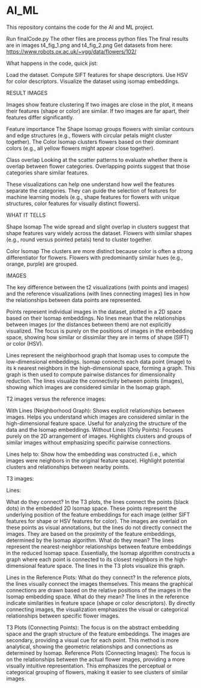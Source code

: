 # AI_ML

This repository contains the code for the AI and ML project.

Run finalCode.py
The other files are process python files
The final results are in images t4_fig_1.png and t4_fig_2.png
Get datasets from here: https://www.robots.ox.ac.uk/~vgg/data/flowers/102/

What happens in the code, quick jist:

Load the dataset.
Compute SIFT features for shape descriptors.
Use HSV for color descriptors.
Visualize the dataset using isomap embeddings.



RESULT IMAGES

Images show feature clustering
If two images are close in the plot, it means their features (shape or color) are similar.
If two images are far apart, their features differ significantly.

Feature importance
The Shape Isomap groups flowers with similar contours and edge structures (e.g., flowers with circular petals might cluster together).
The Color Isomap clusters flowers based on their dominant colors (e.g., all yellow flowers might appear close together).

Class overlap
Looking at the scatter patterns to evaluate whether there is overlap between flower categories.
Overlapping points suggest that those categories share similar features.


These visualizations can help one understand how well the features separate the categories.
They can guide the selection of features for machine learning models (e.g., shape features for flowers with unique structures, color features for visually distinct flowers).

WHAT IT TELLS

Shape Isomap
The wide spread and slight overlap in clusters suggest that shape features vary widely across the dataset.
Flowers with similar shapes (e.g., round versus pointed petals) tend to cluster together.

Color Isomap
The clusters are more distinct because color is often a strong differentiator for flowers.
Flowers with predominantly similar hues (e.g., orange, purple) are grouped.

IMAGES

The key difference between the t2 visualizations (with points and images) and the reference visualizations (with lines connecting images) lies in how the relationships between data points are represented.

Points represent individual images in the dataset, plotted in a 2D space based on their Isomap embeddings.
No lines mean that the relationships between images (or the distances between them) are not explicitly visualized.
The focus is purely on the positions of images in the embedding space, showing how similar or dissimilar they are in terms of shape (SIFT) or color (HSV).

Lines represent the neighborhood graph that Isomap uses to compute the low-dimensional embeddings.
Isomap connects each data point (image) to its k nearest neighbors in the high-dimensional space, forming a graph. This graph is then used to compute pairwise distances for dimensionality reduction.
The lines visualize the connectivity between points (images), showing which images are considered similar in the Isomap graph.

T2 images versus the reference images:

With Lines (Neighborhood Graph):
Shows explicit relationships between images.
Helps you understand which images are considered similar in the high-dimensional feature space.
Useful for analyzing the structure of the data and the Isomap embeddings.
Without Lines (Only Points):
Focuses purely on the 2D arrangement of images.
Highlights clusters and groups of similar images without emphasizing specific pairwise connections.

Lines help to:
Show how the embedding was constructed (i.e., which images were neighbors in the original feature space).
Highlight potential clusters and relationships between nearby points.

T3 images:

Lines:

What do they connect?
In the T3 plots, the lines connect the points (black dots) in the embedded 2D Isomap space. These points represent the underlying position of the feature embeddings for each image (either SIFT features for shape or HSV features for color).
The images are overlaid on these points as visual annotations, but the lines do not directly connect the images. They are based on the proximity of the feature embeddings, determined by the Isomap algorithm.
What do they mean?
The lines represent the nearest-neighbor relationships between feature embeddings in the reduced Isomap space. Essentially, the Isomap algorithm constructs a graph where each point is connected to its closest neighbors in the high-dimensional feature space. The lines in the T3 plots visualize this graph.


Lines in the Reference Plots:
What do they connect?
In the reference plots, the lines visually connect the images themselves. This means the graphical connections are drawn based on the relative positions of the images in the Isomap embedding space.
What do they mean?
The lines in the reference indicate similarities in feature space (shape or color descriptors). By directly connecting images, the visualization emphasizes the visual or categorical relationships between specific flower images.

T3 Plots (Connecting Points):
The focus is on the abstract embedding space and the graph structure of the feature embeddings. The images are secondary, providing a visual cue for each point.
This method is more analytical, showing the geometric relationships and connections as determined by Isomap.
Reference Plots (Connecting Images):
The focus is on the relationships between the actual flower images, providing a more visually intuitive representation.
This emphasizes the perceptual or categorical grouping of flowers, making it easier to see clusters of similar images.



